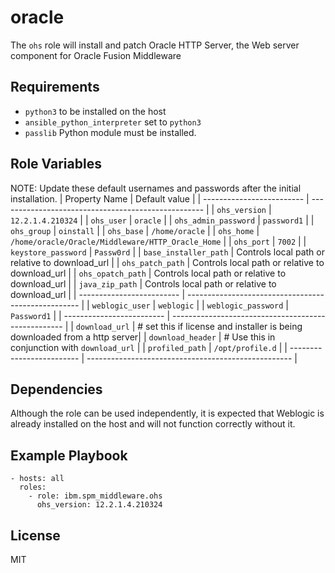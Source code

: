 # oracle

The `ohs` role will install and patch Oracle HTTP Server, the Web server component for Oracle Fusion Middleware

## Requirements

* `python3` to be installed on the host
* `ansible_python_interpreter` set to `python3`
* `passlib` Python module must be installed.

## Role Variables
NOTE: Update these default usernames and passwords after the initial installation.
| Property Name             | Default value                                       |
| ------------------------- | --------------------------------------------------- |
| `ohs_version`             | `12.2.1.4.210324`                                   |
| `ohs_user`                | `oracle`                                            |
| `ohs_admin_password`      | `password1`                                         |
| `ohs_group`               | `oinstall`                                          |
| `ohs_base`                | `/home/oracle`                                      |
| `ohs_home`                | `/home/oracle/Oracle/Middleware/HTTP_Oracle_Home`   |
| `ohs_port`                | `7002`                                              |
| `keystore_password`       | `Passw0rd`                                          |
| `base_installer_path`     | Controls local path or relative to download_url     |
| `ohs_patch_path`          | Controls local path or relative to download_url     |
| `ohs_opatch_path`         | Controls local path or relative to download_url     |
| `java_zip_path`           | Controls local path or relative to download_url     |
| ------------------------- | --------------------------------------------------- |
| `weblogic_user`           | `weblogic`                                          |
| `weblogic_password`       | `Password1`                                         |
| ------------------------- | --------------------------------------------------- |
| `download_url`            | # set this if license and installer is being downloaded from a http server|
| `download_header`         | # Use this in conjunction with `download_url`       |
| `profiled_path`           | `/opt/profile.d`                                    |
| ------------------------- | --------------------------------------------------- |

## Dependencies

Although the role can be used independently, it is expected that Weblogic is already installed on the host and will not function correctly without it.

## Example Playbook

```
- hosts: all
  roles:
    - role: ibm.spm_middleware.ohs
      ohs_version: 12.2.1.4.210324
```
## License

MIT
